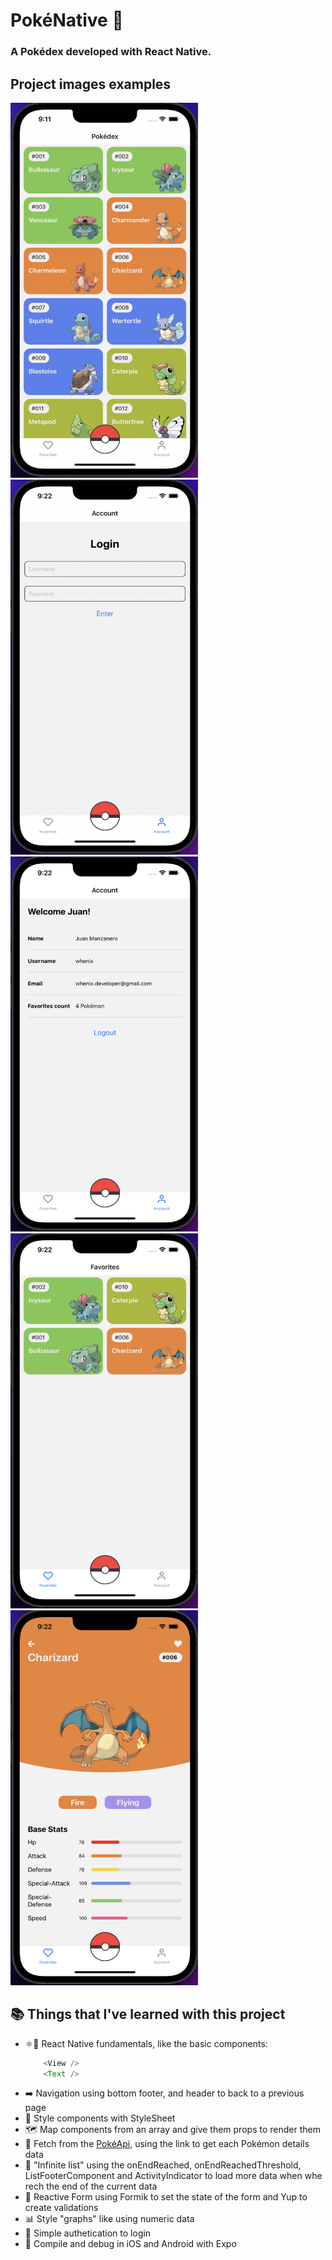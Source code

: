 # PokéNative 📱

### A Pokédex developed with React Native.

## Project images examples

<div styles='display: flex'>
<img src='readme_images/pokedex-1.png' width='300' height='600' alt='PokéNative image example' />

<img src='readme_images/pokedex-2.png' width='300' height='600' alt='PokéNative image example' />
</div>

<div styles='display: flex'>
<img src='readme_images/pokedex-3.png' width='300' height='600' alt='PokéNative image example' />

<img src='readme_images/pokedex-4.png' width='300' height='600' alt='PokéNative image example' />
</div>

<div styles='display: flex'>
<img src='readme_images/pokedex-5.png' width='300' height='600' alt='PokéNative image example' />
</div>

## 📚 Things that I've learned with this project

- ⚛️📱 React Native fundamentals, like the basic components:
    ````javascript
        <View />
        <Text />
    ````
- ➡️ Navigation using bottom footer, and header to back to a previous page
- 🎨 Style components with StyleSheet
- 🗺 Map components from an array and give them props to render them
- 🦮 Fetch from the [PokéApi](https://pokeapi.co/), using the link to get each Pokémon details data
- 🧻 "Infinite list" using the onEndReached, onEndReachedThreshold, ListFooterComponent and ActivityIndicator to load more data when whe rech the end of the current data
- 📑 Reactive Form using Formik to set the state of the form and Yup to create validations
- 📊 Style "graphs" like using numeric data
- 🔐 Simple authetication to login
- 📱 Compile and debug in iOS and Android with Expo
